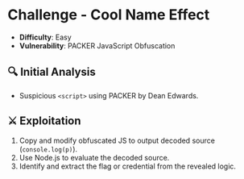 # Challenge - Cool Name Effect

- **Difficulty**: Easy  
- **Vulnerability**: PACKER JavaScript Obfuscation

## 🔍 Initial Analysis
- Suspicious `<script>` using PACKER by Dean Edwards.

## ⚔️ Exploitation
1. Copy and modify obfuscated JS to output decoded source (`console.log(p)`).
2. Use Node.js to evaluate the decoded source.
3. Identify and extract the flag or credential from the revealed logic.